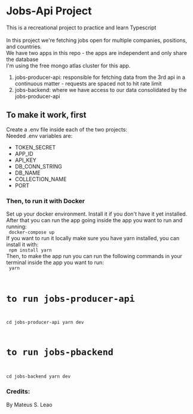 # Jobs-Api Project
This is a recreational project to practice and learn Typescript <br><br>
In this project we're fetching jobs open for multiple companies, positions, and countries. <br>
We have two apps in this repo - the apps are independent and only share the database <br>
I'm using the free mongo atlas cluster for this app.
<ol>
<li>jobs-producer-api: responsible for fetching data from the 3rd api in a continuous matter - requests are spaced not to hit rate limit</li>
<li>jobs-backend: where we have access to our data consolidated by the jobs-producer-api</li>
</ol>

## To make it work, first
Create a .env file inside each of the two projects: <br>
Needed .env variables are:
<ul>
    <li>TOKEN_SECRET</li>
    <li>APP_ID</li>
    <li>API_KEY</li>
    <li>DB_CONN_STRING</li>
    <li>DB_NAME</li>
    <li>COLLECTION_NAME</li>
    <li>PORT</li>
</ul>

### Then, to run it with Docker
Set up your docker environment. Install it if you don't have it yet installed.
<br>
After that you can run the app going inside the app you want to run and running: <br>
<code>
docker-compose up
</code>
<br>
If you want to run it locally make sure you have yarn installed, you can install it with:
<br>
<code>
npm install yarn
</code>
<br>
Then, to make the app run you can run the following commands in your terminal inside the app you want to run:
<br>
<code>
yarn
# to run jobs-producer-api
cd jobs-producer-api
yarn dev
# to run jobs-pbackend
cd jobs-backend
yarn dev
</code>
<br>
### Credits:
By Mateus S. Leao 
